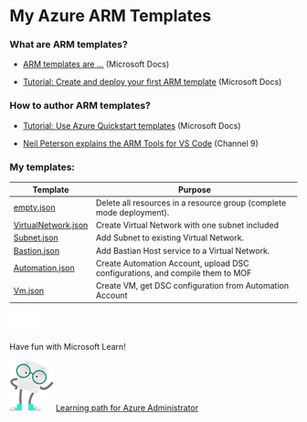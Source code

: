 # My Azure ARM Templates

### What are ARM templates?
* [ARM templates are ...](https://docs.microsoft.com/en-us/azure/azure-resource-manager/templates/overview) (Microsoft Docs)

* [Tutorial: Create and deploy your first ARM template](https://docs.microsoft.com/en-us/azure/azure-resource-manager/templates/template-tutorial-create-first-template) (Microsoft Docs)

### How to author ARM templates?

* [Tutorial: Use Azure Quickstart templates](https://docs.microsoft.com/en-us/azure/azure-resource-manager/templates/template-tutorial-quickstart-template) (Microsoft Docs)

* [Neil Peterson explains the ARM Tools for VS Code](https://channel9.msdn.com/Shows/IT-Ops-Talk/Azure-Resource-Manager-Tools-for-VS-Code) (Channel 9)


### My templates:

| Template                                                   | Purpose      
|------------------------------------------------------------|--------------
| [empty.json](templates/empty.json)                         | Delete all resources in a resource group (complete mode deployment). 
| [VirtualNetwork.json](templates/VirtualNetwork.json)       | Create Virtual Network with one subnet included
| [Subnet.json](templates/Subnet.json)                       | Add Subnet to existing Virtual Network. 
| [Bastion.json](templates/Bastion.json)                     | Add Bastian Host service to a Virtual Network. 
| [Automation.json](templates/Automation.json)               | Create Automation Account, upload DSC configurations, and compile them to MOF
| [Vm.json](templates/Vm.json)                               | Create VM, get DSC configuration from Automation Account

[![](img/empty.png)](#)

Have fun with Microsoft Learn!

[![](img/mascot-doc.png)](https://aka.ms/AzureAdminInfographic)
[Learning path for Azure Administrator](https://aka.ms/AzureAdminInfographic)